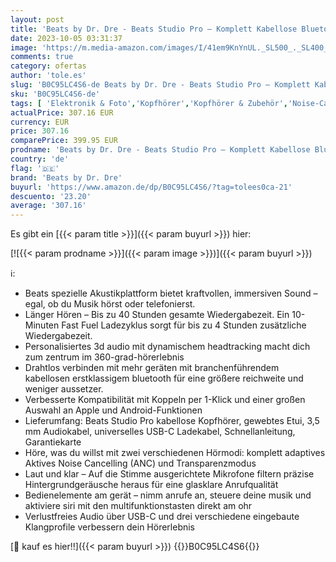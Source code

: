 ```yaml
---
layout: post
title: 'Beats by Dr. Dre - Beats Studio Pro – Komplett Kabellose Bluetooth Noise Cancelling Kopfhörer – Personalisiertes 3D Audio  USB-C verlustfreies Audio  Apple & Android Kompatibilität- Navy'
date: 2023-10-05 03:31:37
image: 'https://m.media-amazon.com/images/I/41em9KnYnUL._SL500_._SL400_.jpg'
comments: true
category: ofertas
author: 'tole.es'
slug: 'B0C95LC4S6-de Beats by Dr. Dre - Beats Studio Pro – Komplett Kabellose...'
sku: 'B0C95LC4S6-de'
tags: [ 'Elektronik & Foto','Kopfhörer','Kopfhörer & Zubehör','Noise-Cancelling-Kopfhörer','beats by dr. dre','🇩🇪', ]
actualPrice: 307.16 EUR
currency: EUR
price: 307.16
comparePrice: 399.95 EUR
prodname: 'Beats by Dr. Dre - Beats Studio Pro – Komplett Kabellose Bluetooth Noise Cancelling Kopfhörer – Personalisiertes 3D Audio  USB-C verlustfreies Audio  Apple & Android Kompatibilität- Navy'
country: 'de'
flag: '🇩🇪'
brand: 'Beats by Dr. Dre'
buyurl: 'https://www.amazon.de/dp/B0C95LC4S6/?tag=tolees0ca-21'
descuento: '23.20'
average: '307.16'
---
```


Es gibt ein [{{< param title >}}]({{< param buyurl >}}) hier:

[![{{< param prodname >}}]({{< param image >}})]({{< param buyurl >}})

ℹ️:

- Beats spezielle Akustikplattform bietet kraftvollen, immersiven Sound – egal, ob du Musik hörst oder telefonierst.
- Länger Hören – Bis zu 40 Stunden gesamte Wiedergabezeit. Ein 10-Minuten Fast Fuel Ladezyklus sorgt für bis zu 4 Stunden zusätzliche Wiedergabezeit.
- Personalisiertes 3d audio mit dynamischem headtracking macht dich zum zentrum im 360-grad-hörerlebnis
- Drahtlos verbinden mit mehr geräten mit branchenführendem kabellosen erstklassigem bluetooth für eine größere reichweite und weniger aussetzer.
- Verbesserte Kompatibilität mit Koppeln per 1-Klick und einer großen Auswahl an Apple und Android-Funktionen
- Lieferumfang: Beats Studio Pro kabellose Kopfhörer, gewebtes Etui, 3,5 mm Audiokabel, universelles USB-C Ladekabel, Schnellanleitung, Garantiekarte
- Höre, was du willst mit zwei verschiedenen Hörmodi: komplett adaptives Aktives Noise Cancelling (ANC) und Transparenzmodus
- Laut und klar – Auf die Stimme ausgerichtete Mikrofone filtern präzise Hintergrundgeräusche heraus für eine glasklare Anrufqualität
- Bedienelemente am gerät – nimm anrufe an, steuere deine musik und aktiviere siri mit den multifunktionstasten direkt am ohr
- Verlustfreies Audio über USB-C und drei verschiedene eingebaute Klangprofile verbessern dein Hörerlebnis

[🛒 kauf es hier!!]({{< param buyurl >}})
{{<world>}}B0C95LC4S6{{</world>}}
